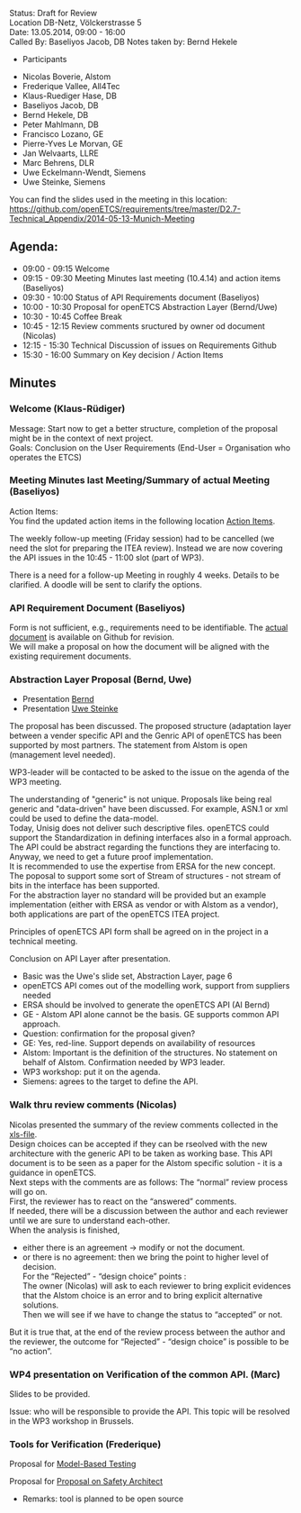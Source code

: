 Status: Draft for Review  
Location DB-Netz, Völckerstrasse 5  
Date: 13.05.2014, 09:00 - 16:00  
Called By: Baseliyos Jacob, DB
Notes taken by: Bernd Hekele

* Participants 
 - Nicolas Boverie, Alstom
 - Frederique Vallee, All4Tec
 - Klaus-Ruediger Hase, DB
 - Baseliyos Jacob, DB
 - Bernd Hekele, DB
 - Peter Mahlmann, DB
 - Francisco Lozano, GE
 - Pierre-Yves Le Morvan, GE
 - Jan Welvaarts, LLRE
 - Marc Behrens, DLR
 - Uwe Eckelmann-Wendt, Siemens
 - Uwe Steinke, Siemens
 
You can find the slides used in the meeting in this location:
https://github.com/openETCS/requirements/tree/master/D2.7-Technical_Appendix/2014-05-13-Munich-Meeting  

## Agenda:
 * 09:00 - 09:15 Welcome
 * 09:15 - 09:30 Meeting Minutes last meeting (10.4.14) and action items (Baseliyos)
 * 09:30 - 10:00 Status of API Requirements document (Baseliyos)
 * 10:00 - 10:30 Proposal for openETCS Abstraction Layer (Bernd/Uwe)
 * 10:30 - 10:45 Coffee Break
 * 10:45 - 12:15 Review comments sructured by owner od document (Nicolas)
 * 12:15 - 15:30 Technical Discussion of issues on Requirements Github
 * 15:30 - 16:00 Summary on Key decision / Action Items
 
## Minutes
### Welcome (Klaus-Rüdiger)
Message: Start now to get a better structure, completion of the proposal might be in the context of next project.   
Goals: Conclusion on the User Requirements (End-User = Organisation who operates the ETCS)  

### Meeting Minutes last Meeting/Summary of actual Meeting (Baseliyos)
Action Items:  
You find the updated action items in the following location [Action Items](https://github.com/openETCS/requirements/blob/master/D2.7-Technical_Appendix/2014-05-13-Munich-Meeting/20140513_mom_2ndAPI_strategy%26review_Workshop.pdf).

The weekly follow-up meeting (Friday session) had to be cancelled (we need the slot for preparing the ITEA review). Instead we are now covering the API issues in the 10:45 - 11:00 slot (part of WP3).  

There is a need for a follow-up Meeting in roughly 4 weeks. Details to be clarified. A doodle will be sent to clarify the options.

### API Requirement Document (Baseliyos)
Form is not sufficient, e.g., requirements need to be identifiable. The [actual document](https://github.com/openETCS/requirements/blob/master/D2.7-Technical_Appendix/2014-05-13-Munich-Meeting/Bullit%20point%20openETCS%20requirements_20140511.pdf) is available on Github for revision.  
We will make a proposal on how the document will be aligned with the existing requirement documents. 

### Abstraction Layer Proposal (Bernd, Uwe)
* Presentation [Bernd](https://github.com/openETCS/requirements/blob/master/D2.7-Technical_Appendix/2014-05-13-Munich-Meeting/openETCS-GenericAPI.pdf)
* Presentation [Uwe Steinke](https://github.com/openETCS/requirements/blob/master/D2.7-Technical_Appendix/2014-05-13-Munich-Meeting/WP3_API_AbstractionLayer.pdf)

The proposal has been discussed. The proposed structure (adaptation layer between a vender specific API and the Genric API of openETCS has been supported by most partners. The statement from Alstom is open (management level needed). 

WP3-leader will be contacted to be asked to  the issue on the agenda of the WP3 meeting.

The understanding of "generic" is not unique. Proposals like being real generic and "data-driven" have been discussed. For example, ASN.1 or xml could be used to define the data-model.  
Today, Unisig does not deliver such descriptive files. openETCS could support the Standardization in defining interfaces also in a formal approach.  
The API could be abstract regarding the functions they are interfacing to. Anyway, we need to get a future proof implementation.  
It is recommended to use the expertise from ERSA for the new concept.  
The poposal to support some sort of Stream of structures - not stream of bits in the interface has been supported.  
For the abstraction layer no standard will be provided but an example implementation  (either with ERSA as vendor or with Alstom as a vendor), both applications are part of the openETCS ITEA project.

Principles of openETCS API form shall be agreed on in the project in a technical meeting.

Conclusion on API Layer after presentation.
 - Basic was the Uwe's slide set, Abstraction Layer, page 6
 - openETCS API comes out of the modelling work, support from suppliers needed
 - ERSA should be involved to generate the openETCS API (AI Bernd)
 - GE - Alstom API alone cannot be the basis. GE supports common API approach.
 - Question: confirmation for the proposal given?
 - GE: Yes, red-line. Support depends on availability of resources
 - Alstom: Important is the definition of the structures. No statement on behalf of Alstom. Confirmation needed by WP3 leader. 
 - WP3 workshop: put it on the agenda.
 - Siemens: agrees to the target to define the API.

### Walk thru review comments (Nicolas)

Nicolas presented the summary of the review comments collected in the [xls-file](https://github.com/openETCS/requirements/blob/master/D2.7-Technical_Appendix/2014-05-13-Munich-Meeting/OETCS_API_review_2014_05_12.xlsx).  
Design choices can be accepted if they can be rseolved with the new architecture with the generic API to be taken as working base. This API document is to be seen as a paper for the Alstom specific solution - it is a guidance in openETCS.  
Next steps with the comments are as follows:
The “normal” review process will go on.  
First, the reviewer has to react on the “answered” comments.  
If needed, there will be a discussion between the author and each reviewer until we are sure to understand each-other.  
When the analysis is finished,  
- either there is an agreement -> modify or not the document.  
- or there is no agreement: then we bring the point to higher level  of decision.  
For the “Rejected” - “design choice” points :  
The owner (Nicolas) will ask to each reviewer to bring explicit evidences that the Alstom choice is an error and to bring explicit alternative solutions.  
Then we will see if we have to change the status to “accepted” or not.  

But it is true that, at the end of the review process between the author and the reviewer, the outcome for “Rejected” - “design choice” is possible to be “no action”.

### WP4 presentation on Verification of the common API. (Marc)
Slides to be provided.

Issue: who will be responsible to provide the API. This topic will be resolved in the WP3 workshop in Brussels.

### Tools for Verification (Frederique)

Proposal for [Model-Based Testing](https://github.com/openETCS/requirements/blob/master/D2.7-Technical_Appendix/2014-05-13-Munich-Meeting/A4T_Presentation%20A4Tv2.02-nosound-LD3.ppsx)  

Proposal for [Proposal on Safety Architect](https://github.com/openETCS/requirements/blob/master/D2.7-Technical_Appendix/2014-05-13-Munich-Meeting/Safety_Architect_OpenETCS.PDF)

 * Remarks: tool is planned to be open source
